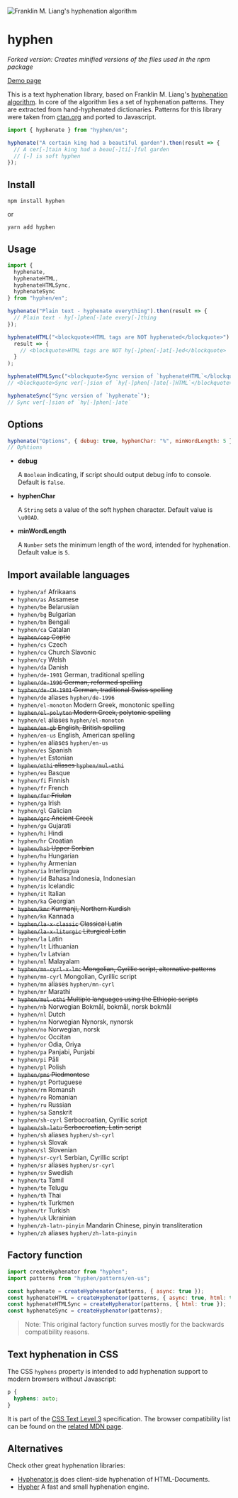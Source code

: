 ![Franklin M. Liang's hyphenation algorithm](https://ytiurin.github.io/hyphen/01.png)

# hyphen

*Forked version: Creates minified versions of the files used in the npm package*

[Demo page](https://ytiurin.github.io/hyphen/)

This is a text hyphenation library, based on Franklin M. Liang's [hyphenation algorithm](https://tug.org/docs/liang/ "Frank Liang wrote his Stanford Ph.D. thesis on a hyphenation algorithm that is standard in TeX, and has been adapted to numerous languages."). In core of the algorithm lies a set of hyphenation patterns. They are extracted from hand-hyphenated dictionaries. Patterns for this library were taken from [ctan.org](https://ctan.org/ "The Comprehensive TEX Archive Network (CTAN) is the central place for all kinds of material around TEX.") and ported to Javascript.

```javascript
import { hyphenate } from "hyphen/en";

hyphenate("A certain king had a beautiful garden").then(result => {
  // A cer[-]tain king had a beau[-]ti[-]ful garden
  // [-] is soft hyphen
});
```

## Install

```
npm install hyphen
```

or

```
yarn add hyphen
```

## Usage

```javascript
import {
  hyphenate,
  hyphenateHTML,
  hyphenateHTMLSync,
  hyphenateSync
} from "hyphen/en";

hyphenate("Plain text - hyphenate everything").then(result => {
  // Plain text - hy[-]phen[-]ate every[-]thing
});

hyphenateHTML("<blockquote>HTML tags are NOT hyphenated</blockquote>").then(
  result => {
    // <blockquote>HTML tags are NOT hy[-]phen[-]at[-]ed</blockquote>
  }
);

hyphenateHTMLSync("<blockquote>Sync version of `hyphenateHTML`</blockquote>");
// <blockquote>Sync ver[-]sion of `hy[-]phen[-]ate[-]HTML`</blockquote>

hyphenateSync("Sync version of `hyphenate`");
// Sync ver[-]sion of `hy[-]phen[-]ate`
```

## Options

```javascript
hyphenate("Options", { debug: true, hyphenChar: "%", minWordLength: 5 });
// Op%tions
```

- **debug**

  A `Boolean` indicating, if script should output debug info to console. Default is `false`.

- **hyphenChar**

  A `String` sets a value of the soft hyphen character. Default value is `\u00AD`.

- **minWordLength**

  A `Number` sets the minimum length of the word, intended for hyphenation. Default value is `5`.

## Import available languages

- `hyphen/af` Afrikaans
- `hyphen/as` Assamese
- `hyphen/be` Belarusian
- `hyphen/bg` Bulgarian
- `hyphen/bn` Bengali
- `hyphen/ca` Catalan
- ~~`hyphen/cop` Coptic~~
- `hyphen/cs` Czech
- `hyphen/cu` Church Slavonic
- `hyphen/cy` Welsh
- `hyphen/da` Danish
- `hyphen/de-1901` German, traditional spelling
- ~~`hyphen/de-1996` German, reformed spelling~~
- ~~`hyphen/de-CH-1901` German, traditional Swiss spelling~~
- `hyphen/de` aliases `hyphen/de-1996`
- `hyphen/el-monoton` Modern Greek, monotonic spelling
- ~~`hyphen/el-polyton` Modern Greek, polytonic spelling~~
- `hyphen/el` aliases `hyphen/el-monoton`
- ~~`hyphen/en-gb` English, British spelling~~
- `hyphen/en-us` English, American spelling
- `hyphen/en` aliases `hyphen/en-us`
- `hyphen/es` Spanish
- `hyphen/et` Estonian
- ~~`hyphen/ethi` aliases `hyphen/mul-ethi`~~
- `hyphen/eu` Basque
- `hyphen/fi` Finnish
- `hyphen/fr` French
- ~~`hyphen/fur` Friulan~~
- `hyphen/ga` Irish
- `hyphen/gl` Galician
- ~~`hyphen/grc` Ancient Greek~~
- `hyphen/gu` Gujarati
- `hyphen/hi` Hindi
- `hyphen/hr` Croatian
- ~~`hyphen/hsb` Upper Sorbian~~
- `hyphen/hu` Hungarian
- `hyphen/hy` Armenian
- `hyphen/ia` Interlingua
- `hyphen/id` Bahasa Indonesia, Indonesian
- `hyphen/is` Icelandic
- `hyphen/it` Italian
- `hyphen/ka` Georgian
- ~~`hyphen/kmr` Kurmanji, Northern Kurdish~~
- `hyphen/kn` Kannada
- ~~`hyphen/la-x-classic` Classical Latin~~
- ~~`hyphen/la-x-liturgic` Liturgical Latin~~
- `hyphen/la` Latin
- `hyphen/lt` Lithuanian
- `hyphen/lv` Latvian
- `hyphen/ml` Malayalam
- ~~`hyphen/mn-cyrl-x-lmc` Mongolian, Cyrillic script, alternative patterns~~
- `hyphen/mn-cyrl` Mongolian, Cyrillic script
- `hyphen/mn` aliases `hyphen/mn-cyrl`
- `hyphen/mr` Marathi
- ~~`hyphen/mul-ethi` Multiple languages using the Ethiopic scripts~~
- `hyphen/nb` Norwegian Bokmål, bokmål, norsk bokmål
- `hyphen/nl` Dutch
- `hyphen/nn` Norwegian Nynorsk, nynorsk
- `hyphen/no` Norwegian, norsk
- `hyphen/oc` Occitan
- `hyphen/or` Odia, Oriya
- `hyphen/pa` Panjabi, Punjabi
- `hyphen/pi` Pāli
- `hyphen/pl` Polish
- ~~`hyphen/pms` Piedmontese~~
- `hyphen/pt` Portuguese
- `hyphen/rm` Romansh
- `hyphen/ro` Romanian
- `hyphen/ru` Russian
- `hyphen/sa` Sanskrit
- `hyphen/sh-cyrl` Serbocroatian, Cyrillic script
- ~~`hyphen/sh-latn` Serbocroatian, Latin script~~
- `hyphen/sh` aliases `hyphen/sh-cyrl`
- `hyphen/sk` Slovak
- `hyphen/sl` Slovenian
- `hyphen/sr-cyrl` Serbian, Cyrillic script
- `hyphen/sr` aliases `hyphen/sr-cyrl`
- `hyphen/sv` Swedish
- `hyphen/ta` Tamil
- `hyphen/te` Telugu
- `hyphen/th` Thai
- `hyphen/tk` Turkmen
- `hyphen/tr` Turkish
- `hyphen/uk` Ukrainian
- `hyphen/zh-latn-pinyin` Mandarin Chinese, pinyin transliteration
- `hyphen/zh` aliases `hyphen/zh-latn-pinyin`

## Factory function

```javascript
import createHyphenator from "hyphen";
import patterns from "hyphen/patterns/en-us";

const hyphenate = createHyphenator(patterns, { async: true });
const hyphenateHTML = createHyphenator(patterns, { async: true, html: true });
const hyphenateHTMLSync = createHyphenator(patterns, { html: true });
const hyphenateSync = createHyphenator(patterns);
```

> Note: This original factory function surves mostly for the backwards compatibility reasons.

## Text hyphenation in CSS

The CSS `hyphens` property is intended to add hyphenation support to modern browsers without Javascript:

```css
p {
  hyphens: auto;
}
```

It is part of the [CSS Text Level 3](https://drafts.csswg.org/css-text-3/#hyphens-property) specification. The browser compatibility list can be found on the [related MDN page](https://developer.mozilla.org/en-US/docs/Web/CSS/hyphens).

## Alternatives

Check other great hyphenation libraries:

- [Hyphenator.js](http://mnater.github.io/Hyphenator/) does client-side hyphenation of HTML-Documents.
- [Hypher](https://github.com/bramstein/hypher) A fast and small hyphenation engine.
